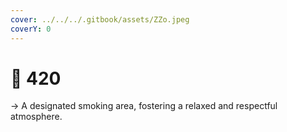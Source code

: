 ```yaml
---
cover: ../../../.gitbook/assets/ZZo.jpeg
coverY: 0
---
```


# 📍 420

→ A designated smoking area, fostering a relaxed and respectful atmosphere.
